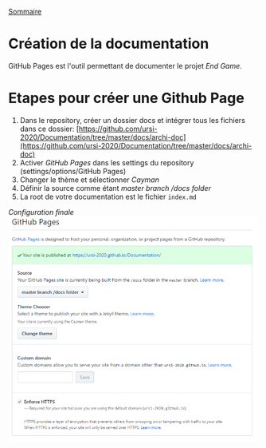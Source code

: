 [Sommaire](https://ursi-2020.github.io/Documentation/)

# Création de la documentation

GitHub Pages est l'outil permettant de documenter le projet *End Game*.

# Etapes pour créer une Github Page

1. Dans le repository, créer un dossier docs et intégrer tous les fichiers dans ce dossier: [https://github.com/ursi-2020/Documentation/tree/master/docs/archi-doc](https://github.com/ursi-2020/Documentation/tree/master/docs/archi-doc)
2. Activer *GitHub Pages* dans les settings du repository (settings/options/GitHub Pages)
3. Changer le thème et sélectionner *Cayman*
4. Définir la source comme étant *master branch /docs folder*
5. La root de votre documentation est le fichier `index.md`

*Configuration finale*
![img](img/gp-conf.PNG)